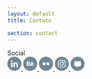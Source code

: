 ```yaml
---
layout: default
title: Contato

section: contact
---
```


<div class="gsm-contact">
  <div class="gsm-contact__social">
    <div class="gsm-contact__title">
      Social
    </div>
    <div>
      <a href="http://linkedin.com/in/gabischima/" target="_blank" rel="noopener noreferrer">
        <svg id="linkedin" width="32px" height="32px" viewBox="0 0 32 32" version="1.1" xmlns="http://www.w3.org/2000/svg" xmlns:xlink="http://www.w3.org/1999/xlink">
          <path d="M24,23.985 L20.685,23.985 L20.685,18.797 C20.685,17.56 20.663,15.969 18.962,15.969 C17.237,15.969 16.974,17.317 16.974,18.709 L16.974,23.985 L13.662,23.985 L13.662,13.317 L16.84,13.317 L16.84,14.776 L16.886,14.776 C17.328,13.937 18.41,13.052 20.023,13.052 C23.38,13.052 24,15.261 24,18.134 L24,23.985 Z M9.924,11.86 C8.859,11.86 8,10.998 8,9.937 C8,8.876 8.859,8.014 9.924,8.014 C10.984,8.014 11.845,8.876 11.845,9.937 C11.845,10.998 10.984,11.86 9.924,11.86 L9.924,11.86 Z M11.582,23.985 L8.263,23.985 L8.263,13.317 L11.582,13.317 L11.582,23.985 Z M16,5.32907052e-15 C7.163,5.32907052e-15 0,7.163 0,16 C0,24.836 7.163,32 16,32 C24.837,32 32,24.836 32,16 C32,7.163 24.837,5.32907052e-15 16,5.32907052e-15 L16,5.32907052e-15 Z" fill="#6F8796" ></path>
        </svg>
      </a>
      <a href="http://behance.net/gabischima" target="_blank" rel="noopener noreferrer">
        <svg id="behance" width="32px" height="32px" viewBox="0 0 32 32" version="1.1" xmlns="http://www.w3.org/2000/svg" xmlns:xlink="http://www.w3.org/1999/xlink">z
          <path d="M13.1633,16.4405 C13.1633,16.4405 14.2093,16.4265 14.2093,17.8035 C14.2093,18.9505 13.4443,19.0805 13.0303,19.0925 L10.2753,19.0925 L10.2753,16.4405 L13.1633,16.4405 Z M20.5581,14.911 C22.0911,14.911 22.0711,16.441 22.0711,16.441 L18.8121,16.441 C18.8121,16.441 19.0251,14.911 20.5581,14.911 Z M13.8652,13.7289 C13.8652,14.7609 13.4522,14.9109 12.9842,14.9109 L10.2752,14.9109 L10.2752,12.6969 L12.7912,12.6969 L13.1632,12.6969 C13.1632,12.6969 13.8652,12.6969 13.8652,13.7289 Z M23.973,17.765 L18.831,17.765 C18.831,19.608 20.578,19.492 20.578,19.492 C22.227,19.492 22.169,18.425 22.169,18.425 L23.915,18.425 C23.915,21.257 20.519,21.063 20.519,21.063 C16.445,21.063 16.707,17.27 16.707,17.27 C16.707,17.27 16.703,13.458 20.519,13.458 C24.535,13.458 23.973,17.765 23.973,17.765 L23.973,17.765 Z M16.315,17.927 C16.315,20.955 13.163,20.856 13.163,20.856 L10.275,20.856 L10.19,20.856 L8,20.856 L8,10.933 L10.19,10.933 L10.275,10.933 L13.163,10.933 C14.732,10.933 15.971,11.8 15.971,13.575 C15.971,15.351 14.457,15.463 14.457,15.463 C16.453,15.463 16.315,17.927 16.315,17.927 L16.315,17.927 Z M18.385,11.518 L22.479,11.518 L22.479,12.74 L18.385,12.74 L18.385,11.518 Z M16,0 C7.163,0 0,7.163 0,16 C0,24.836 7.163,32 16,32 C24.837,32 32,24.836 32,16 C32,7.163 24.837,0 16,0 L16,0 Z" fill="#6F8796"></path>
        </svg>
      </a>
      <a href="http://flickr.com/photos/gabischima/albums" target="_blank" rel="noopener noreferrer">
        <svg width="32px" height="32px" viewBox="0 0 32 32" version="1.1" xmlns="http://www.w3.org/2000/svg" xmlns:xlink="http://www.w3.org/1999/xlink">
          <path d="M20.444,19.555 C18.48,19.555 16.888,17.963 16.888,16 C16.888,14.036 18.48,12.444 20.444,12.444 C22.408,12.444 24,14.036 24,16 C24,17.963 22.408,19.555 20.444,19.555 M11.555,19.555 C9.591,19.555 8,17.963 8,16 C8,14.036 9.591,12.444 11.555,12.444 C13.519,12.444 15.111,14.036 15.111,16 C15.111,17.963 13.519,19.555 11.555,19.555 M16,0 C7.163,0 0,7.163 0,16 C0,24.836 7.163,32 16,32 C24.836,32 32,24.836 32,16 C32,7.163 24.836,0 16,0" fill="#6F8796"></path>
        </svg>
      </a>
      <a href="http://instagram.com/ennecoisa" target="_blank" rel="noopener noreferrer">
        <svg width="32px" height="32px" viewBox="0 0 32 32" version="1.1" xmlns="http://www.w3.org/2000/svg" xmlns:xlink="http://www.w3.org/1999/xlink">
          <path d="M0,16 C0,7.16344357 7.16344357,0 16,0 C24.8365564,0 32,7.16344357 32,16 C32,24.8365564 24.8365564,32 16,32 C7.16344357,32 0,24.8365564 0,16 Z M16.000825,7.46666667 C13.6108668,7.46666667 13.3109303,7.47680011 12.3722539,7.51822276 C11.4354108,7.55982319 10.7959375,7.70364691 10.2363983,7.91467133 C9.65760893,8.13262916 9.16663715,8.42418775 8.67749872,8.89868158 C8.18799362,9.37299764 7.88732383,9.84909148 7.66182148,10.410164 C7.44365254,10.9529252 7.29515099,11.5731983 7.25298389,12.4812967 C7.21100011,13.3915284 7.2,13.6825536 7.2,16.0000889 C7.2,18.3176241 7.21063344,18.6075827 7.25316722,19.5178144 C7.296251,20.4262683 7.44456921,21.0463637 7.66200481,21.5889471 C7.88695716,22.1501974 8.18762695,22.6262912 8.67694872,23.1006073 C9.16590381,23.5752789 9.65687559,23.8675486 10.2352983,24.0855064 C10.7952041,24.2965309 11.4348608,24.4403546 12.3715205,24.481955 C13.310197,24.5233777 13.6099501,24.5335111 15.999725,24.5335111 C18.3898666,24.5335111 18.6888863,24.5233777 19.6275628,24.481955 C20.5644059,24.4403546 21.2046125,24.2965309 21.7645184,24.0855064 C22.3431244,23.8675486 22.8333628,23.5752789 23.3223179,23.1006073 C23.811823,22.6262912 24.1124928,22.1501974 24.3379952,21.5891249 C24.5543308,21.0463637 24.7028323,20.4260905 24.7468328,19.5179922 C24.7889999,18.6077605 24.8,18.3176241 24.8,16.0000889 C24.8,13.6825536 24.7889999,13.3917062 24.7468328,12.4814745 C24.7028323,11.5730206 24.5543308,10.9529252 24.3379952,10.4103418 C24.1124928,9.84909148 23.811823,9.37299764 23.3223179,8.89868158 C22.8328128,8.42400997 22.3433077,8.13245138 21.7639684,7.91467133 C21.2029625,7.70364691 20.5631225,7.55982319 19.6262794,7.51822276 C18.687603,7.47680011 18.3887665,7.46666667 15.998075,7.46666667 L16.000825,7.46666667 Z M15.2113833,9.00446046 C15.4456857,9.0041049 15.7071218,9.00446046 16.0008248,9.00446046 C18.3504493,9.00446046 18.6289355,9.01263833 19.5567952,9.05352764 C20.4148041,9.09157248 20.8804756,9.23059615 21.1906789,9.34739737 C21.6013498,9.50206565 21.8941362,9.68695646 22.2019561,9.98562624 C22.5099593,10.284296 22.7006279,10.5687434 22.8604963,10.9669698 C22.9809475,11.2674174 23.124499,11.7189776 23.1635494,12.5509863 C23.2057165,13.4505512 23.2148833,13.7207763 23.2148833,15.9981333 C23.2148833,18.2754904 23.2057165,18.5457154 23.1635494,19.4452803 C23.1243157,20.277289 22.9809475,20.7288493 22.8604963,21.0292968 C22.7009946,21.4275232 22.5099593,21.7110817 22.2019561,22.0095737 C21.8939529,22.3082435 21.6015332,22.4931343 21.1906789,22.6478026 C20.8808423,22.7651371 20.4148041,22.9038052 19.5567952,22.9418501 C18.6291189,22.9827394 18.3504493,22.9916284 16.0008248,22.9916284 C13.651017,22.9916284 13.3725308,22.9827394 12.4448544,22.9418501 C11.5868455,22.9034497 11.121174,22.764426 10.8107874,22.6476248 C10.4001165,22.4929565 10.1067801,22.3080657 9.79877688,22.0093959 C9.49077367,21.7107262 9.30010502,21.4269899 9.14023668,21.0285857 C9.01978543,20.7281381 8.87623393,20.2765779 8.83718353,19.4445692 C8.79501642,18.5450043 8.786583,18.2747793 8.786583,15.996 C8.786583,13.7172207 8.79501642,13.4484179 8.83718353,12.5488529 C8.87641727,11.7168443 9.01978543,11.265284 9.14023668,10.9644809 C9.29973835,10.5662545 9.49077367,10.2818071 9.79877688,9.98313732 C10.1067801,9.68446755 10.4001165,9.49957673 10.8107874,9.34455289 C11.1209907,9.22721834 11.5868455,9.08855023 12.4448544,9.05032761 C13.2566629,9.01477168 13.5712662,9.0041049 15.2113833,9.00232711 L15.2113833,9.00446046 Z M20.6982404,10.4213641 C20.1152343,10.4213641 19.6422294,10.8795022 19.6422294,11.4450192 C19.6422294,12.0103584 20.1152343,12.4690299 20.6982404,12.4690299 C21.2812465,12.4690299 21.7542514,12.0103584 21.7542514,11.4450192 C21.7542514,10.87968 21.2812465,10.4210086 20.6982404,10.4210086 L20.6982404,10.4213641 Z M16.0008248,11.617821 C13.5050822,11.617821 11.4816111,13.5799748 11.4816111,16.0000889 C11.4816111,18.420203 13.5050822,20.3814679 16.0008248,20.3814679 C18.4965675,20.3814679 20.5193052,18.420203 20.5193052,16.0000889 C20.5193052,13.5799748 18.4963841,11.617821 16.0006415,11.617821 L16.0008248,11.617821 Z M16.0008249,13.1556148 C17.6207751,13.1556148 18.9341888,14.4290503 18.9341888,16.0000889 C18.9341888,17.5709497 17.6207751,18.844563 16.0008249,18.844563 C14.3806913,18.844563 13.067461,17.5709497 13.067461,16.0000889 C13.067461,14.4290503 14.3806913,13.1556148 16.0008249,13.1556148 Z" fill="#6F8796"></path>
        </svg>
      </a>
      <a href="http://github.com/gabischima" target="_blank" rel="noopener noreferrer">
        <svg width="32px" height="32px" viewBox="0 0 32 32" version="1.1" xmlns="http://www.w3.org/2000/svg" xmlns:xlink="http://www.w3.org/1999/xlink">
          <path d="M18.274,22.385 C18.274,22.385 17.192,22.516 16,22.516 C14.808,22.516 13.712,22.395 13.712,22.395 C10.927,22.078 8,21.002 8,16.197 C8,14.828 8.488,13.709 9.29,12.832 C9.162,12.515 8.731,11.24 9.413,9.513 C9.413,9.513 10.466,9.176 12.862,10.799 C13.862,10.521 14.935,10.382 16.001,10.377 C17.066,10.382 18.139,10.521 19.141,10.799 C21.535,9.176 22.586,9.513 22.586,9.513 C23.27,11.24 22.84,12.515 22.711,12.832 C23.514,13.709 24,14.828 24,16.197 C24,21.014 21.068,22.075 18.274,22.385 M16,5.32907052e-15 C7.163,5.32907052e-15 -1.42108547e-14,7.163 -1.42108547e-14,16 C-1.42108547e-14,24.836 7.163,32 16,32 C24.836,32 32,24.836 32,16 C32,7.163 24.836,5.32907052e-15 16,5.32907052e-15" fill="#6F8796"></path>
        </svg>
      </a>
    </div>
  </div>
</div>